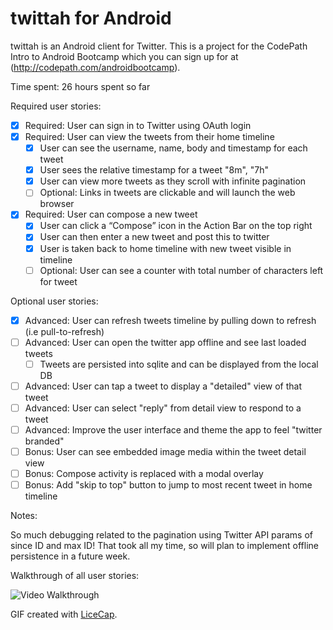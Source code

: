 # twittah for Android

twittah is an Android client for Twitter. This is a project for the CodePath Intro to Android Bootcamp which you can sign up for at (http://codepath.com/androidbootcamp).


Time spent: 26 hours spent so far

Required user stories:

 * [x] Required: User can sign in to Twitter using OAuth login
 * [x] Required: User can view the tweets from their home timeline
    * [x] User can see the username, name, body and timestamp for each tweet
    * [x] User sees the relative timestamp for a tweet "8m", "7h"
    * [x] User can view more tweets as they scroll with infinite pagination
    * [ ] Optional: Links in tweets are clickable and will launch the web browser
 * [x] Required: User can compose a new tweet
    * [x] User can click a “Compose” icon in the Action Bar on the top right
    * [x] User can then enter a new tweet and post this to twitter
    * [x] User is taken back to home timeline with new tweet visible in timeline
    * [ ] Optional: User can see a counter with total number of characters left for tweet

Optional user stories:
 * [x] Advanced: User can refresh tweets timeline by pulling down to refresh (i.e pull-to-refresh)
 * [ ] Advanced: User can open the twitter app offline and see last loaded tweets
    * [ ] Tweets are persisted into sqlite and can be displayed from the local DB
 * [ ] Advanced: User can tap a tweet to display a "detailed" view of that tweet
 * [ ] Advanced: User can select "reply" from detail view to respond to a tweet
 * [ ] Advanced: Improve the user interface and theme the app to feel "twitter branded"
 * [ ] Bonus: User can see embedded image media within the tweet detail view
 * [ ] Bonus: Compose activity is replaced with a modal overlay
 * [ ] Bonus: Add "skip to top" button to jump to most recent tweet in home timeline

Notes:

So much debugging related to the pagination using Twitter API params of since ID and max ID!
That took all my time, so will plan to implement offline persistence in a future week.

Walkthrough of all user stories:

![Video Walkthrough](anim_twittah.gif)

GIF created with [LiceCap](http://www.cockos.com/licecap/).
